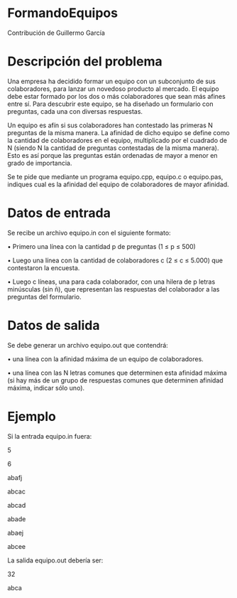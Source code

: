 # FormandoEquipos

Contribución de Guillermo García

# Descripción del problema
Una empresa ha decidido formar un equipo con un subconjunto de sus colaboradores, para lanzar un novedoso producto al mercado. 
El equipo debe estar formado por los dos o más colaboradores que sean más afines entre sí. Para descubrir este equipo, se ha diseñado un
formulario con preguntas, cada una con diversas respuestas.

Un equipo es afín si sus colaboradores han contestado las primeras N preguntas de la misma manera. La afinidad de dicho equipo se define
como la cantidad de colaboradores en el equipo, multiplicado por el cuadrado de N (siendo N la cantidad de preguntas contestadas de la 
misma manera). Esto es así porque las preguntas están ordenadas de mayor a menor en grado de importancia.

Se te pide que mediante un programa equipo.cpp, equipo.c o equipo.pas, indiques cual es la afinidad del equipo de colaboradores de mayor
afinidad.

# Datos de entrada
Se recibe un archivo equipo.in con el siguiente formato:

• Primero una línea con la cantidad p de preguntas (1 ≤ p ≤ 500)

• Luego una línea con la cantidad de colaboradores c (2 ≤ c ≤ 5.000) que contestaron la encuesta.

• Luego c líneas, una para cada colaborador, con una hilera de p letras minúsculas (sin ñ), que representan las respuestas del 
colaborador a las preguntas del formulario.

# Datos de salida
Se debe generar un archivo equipo.out que contendrá:

• una línea con la afinidad máxima de un equipo de colaboradores.

• una línea con las N letras comunes que determinen esta afinidad máxima (si hay más de un grupo de respuestas comunes que determinen 
afinidad máxima, indicar sólo uno).

# Ejemplo
Si la entrada equipo.in fuera:

5

6

abafj

abcac

abcad

abade

abaej

abcee

La salida equipo.out debería ser:

32

abca 
